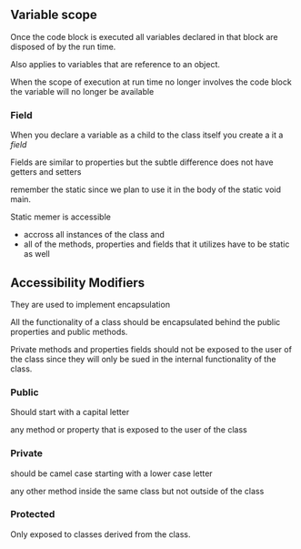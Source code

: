 ## Variable scope

Once the code block is executed all variables declared in that block are disposed of by the run time.

Also applies to variables that are reference to an object.

When the scope of execution at run time no longer involves the code block the variable will no longer be available

### Field
When you declare a variable as a child to the class itself you create a it a *field*

Fields are similar to properties but the subtle difference does not have getters and setters

remember the static since we plan to use it in the body of the static void main.

Static memer is accessible 
- accross all instances of the class and 
- all of the methods, properties and fields that it utilizes have to be static as well

##  Accessibility Modifiers

They are used to implement encapsulation

All the functionality of a class should be encapsulated behind the public properties and public methods.

Private methods and properties fields should not be exposed to the user of the class since they will only be sued in the internal functionality of the class.

### Public 

Should start with a capital letter

any method or property that is exposed to the user of the class

### Private

should be camel case starting with a lower case letter

any other method inside the same class but not outside of the class

### Protected

Only exposed to classes derived from the class.
